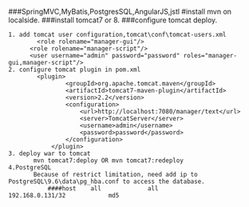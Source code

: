 ###SpringMVC,MyBatis,PostgresSQL,AngularJS,jstl 
#install mvn on localside.
###install tomcat7 or 8.
###configure tomcat deploy.
~~~~~~~~~
1. add tomcat user configuration,tomcat\conf\tomcat-users.xml
		<role rolename="manager-gui"/>
      <role rolename="manager-script"/>
      <user username="admin" password="password" roles="manager-gui,manager-script"/>
2. configure tomcat plugin in pom.xml
   		<plugin>
				<groupId>org.apache.tomcat.maven</groupId>
				<artifactId>tomcat7-maven-plugin</artifactId>
				<version>2.2</version>
				<configuration>
					<url>http://localhost:7080/manager/text</url>
					<server>TomcatServer</server>
					<username>admin</username>
					<password>password</password>
				</configuration>
			</plugin>
3. deploy war to tomcat
	   mvn tomcat7:deploy OR mvn tomcat7:redeploy
4.PostgreSQL
	   Because of restrict limitation, need add ip to PostgreSQL\9.6\data\pg_hba.conf to access the database.
           ####host    all             all             192.168.0.131/32            md5
~~~~~~~~~~~~~~~


		
	
